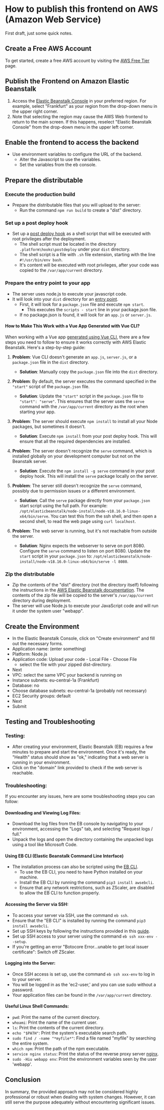# How to publish this frontend on AWS (Amazon Web Service)

First draft, just some quick notes.


## Create a Free AWS Account
To get started, create a free AWS account by visiting the [AWS Free Tier](https://aws.amazon.com/free) page.

## Publish the Frontend on Amazon Elastic Beanstalk
1. Access the [Elastic Beanstalk Console](https://console.aws.amazon.com/elasticbeanstalk/home) in your preferred region. For example, select "Frankfurt" as your region from the drop-down menu in the upper right corner.
2. Note that selecting the region may cause the AWS Web frontend to return to the main screen. If this happens, reselect "Elastic Beanstalk Console" from the drop-down menu in the upper left corner.

## Enable the frontend to access the backend
* Use environment variables to configure the URL of the backend.
   * Alter the Javascript to use the variables.
   * Set the variables from the eb console.
## Prepare the distributable
### Execute the production build
* Prepare the distributable files that you will upload to the server:
   * Run the command `npm run build` to create a "dist" directory.

### Set up a post deploy hook   
   * Set up a [post deploy hook](https://aws.amazon.com/blogs/devops/understanding-the-aws-elastic-beanstalk-deployment-process-part-3-post-deploy-actions/) as a shell script that will be executed with root privileges after the deployment.
      * The shell script must be located in the directory `.platform\hooks\postdeploy` under your `dist` directory.
      * The shell script is a file with `.sh` file extension, starting with the line `#!/usr/bin/env bash`. 
      * It's content will be executed with root privileges, after your code was copied to the `/var/app/current` directory.

### Prepare the entry point to your app
* The server uses node.js to execute your javascript code.
* It will look into your `dist` directory for an [entry point](https://docs.aws.amazon.com/elasticbeanstalk/latest/dg/create_deploy_nodejs.container.html).
   * First, it will look for a `package.json` file and execute `npm start`. 
      * This executes the `scripts - start` line in your package.json file.      
   * If no package.json is found, it will look for an `app.js` or `server.js`.



#### **How to Make This Work with a Vue App Generated with Vue CLI?**

When working with a Vue app [generated using Vue CLI](https://cli.vuejs.org/guide/creating-a-project.html), there are a few steps you need to follow to ensure it works correctly with AWS Elastic Beanstalk. Here's a step-by-step guide:

1. **Problem**: Vue CLI doesn't generate an `app.js`, `server.js`, or a `package.json` file in the `dist` directory.
   - **Solution**: Manually copy the `package.json` file into the `dist` directory. 

2. **Problem**: By default, the server executes the command specified in the `"start"` script of the `package.json` file.
   - **Solution**: Update the `"start"` script in the `package.json` file to `"start": "serve"`. This ensures that the server uses the `serve` command with the `/var/app/current` directory as the root when starting your app.

3. **Problem**: The server should execute `npm install` to install all your Node packages, but sometimes it doesn't.
   - **Solution**: Execute `npm install` from your post deploy hook. This will ensure that all the required dependencies are installed.

4. **Problem**: The server doesn't recognize the `serve` command, which is installed globally on your development computer but not on the Beanstalk server.
   - **Solution**: Execute the `npm install -g serve` command in your post deploy hook. This will install the `serve` package locally on the server.

5. **Problem**: The server still doesn't recognize the `serve` command, possibly due to permission issues or a different environment.
   - **Solution**: Call the `serve` package directly from your `package.json` start script using the full path. For example: `/opt/elasticbeanstalk/node-install/node-v18.16.0-linux-x64/bin/serve`. You can test this from the ssh shell, and then open a second shell, to read the web page using `curl localhost`.

6. **Problem**: The web server is running, but it's not reachable from outside the server.
   - **Solution**: Nginx expects the webserver to serve on port 8080. Configure the `serve` command to listen on port 8080. Update the `start` script in your `package.json` to: `/opt/elasticbeanstalk/node-install/node-v18.16.0-linux-x64/bin/serve -l 8080`.



### Zip the distributable
   - Zip the contents of the "dist" directory (not the directory itself) following the instructions in the [AWS Elastic Beanstalk documentation](https://docs.aws.amazon.com/elasticbeanstalk/latest/dg/applications-sourcebundle.html). The contents of the zip file will be copied to the server's `/var/app/current` directory during deployment.
   - The server will use Node.js to execute your JavaScript code and will run it under the system user "webapp".

## Create the Environment
* In the Elastic Beanstalk Console, click on "Create environment" and fill out the necessary forms.
* Application name: (enter something)
* Platform: Node.js
* Application code: Upload your code - Local File - Choose File
   * select the file with your zipped dist-directory.
* Next
* VPC: select the same VPC your backend is running on
* Instance subnets: eu-central-1a (Frankfurt)
* Database: no
* Choose database subnets: eu-central-1a (probably not necessary)
* EC2 Security groups: default
* Next
* Submit

## Testing and Troubleshooting

### Testing:
* After creating your environment, Elastic Beanstalk (EB) requires a few minutes to prepare and start the environment. Once it's ready, the "Health" status should show as "ok," indicating that a web server is running in your environment.
* Click on the "domain" link provided to check if the web server is reachable.


### Troubleshooting:

If you encounter any issues, here are some troubleshooting steps you can follow:

#### Downloading and Viewing Log Files:
   - Download the log files from the EB console by navigating to your environment, accessing the "Logs" tab, and selecting "Request logs / full."
   - Unpack the logs and open the directory containing the unpacked logs using a tool like Microsoft Code.

#### Using EB CLI (Elastic Beanstalk Command Line Interface)
   - The installation process can also be scripted using the [EB CLI](https://docs.aws.amazon.com/elasticbeanstalk/latest/dg/eb-cli3.html).
      - To use the EB CLI, you need to have Python installed on your machine.
      - Install the EB CLI by running the command `pip3 install awsebcli`.
      - Ensure that any network restrictions, such as ZScaler, are disabled to allow the EB CLI to function properly.

#### Accessing the Server via SSH:
   - To access your server via SSH, use the command `eb ssh`.
   - Ensure that the "EB CLI" is installed by running the command `pip3 install awsebcli`.
   - Set up SSH keys by following the instructions provided in this [guide](https://bobcares.com/blog/connect-elastic-beanstalk-instance-via-ssh/).
   - Set up SSH access to your server using the command `eb ssh xxx-env --setup`.
   - If you're getting an error "Botocore Error...unable to get local issuer certificate": Switch off ZScaler.

#### Logging into the Server:
   - Once SSH access is set up, use the command `eb ssh xxx-env` to log in to your server.
   - You will be logged in as the 'ec2-user,' and you can use sudo without a password.
   - Your application files can be found in the `/var/app/current` directory.

#### Useful Linux Shell Commands:
   - `pwd`: Print the name of the current directory.
   - `whoami`: Print the name of the current user.
   - `ls`: Print the contents of the current directory.
   - `echo "$PATH"`: Print the system's executable search path.
   - `sudo find / -name "*myfile*"`: Find a file named "myfile" by searching the entire system.
   - `which npm`: Print the path of the npm executable.
   - `service nginx status`: Print the status of the reverse proxy server [nginx](https://docs.aws.amazon.com/elasticbeanstalk/latest/dg/java-se-nginx.html).
   - `sudo -Hiu webapp env`: Print the environment variables seen by the user 'webapp'.

## Conclusion
In summary, the provided approach may not be considered highly professional or robust when dealing with system changes. However, it can still serve the purpose adequately without encountering significant issues.